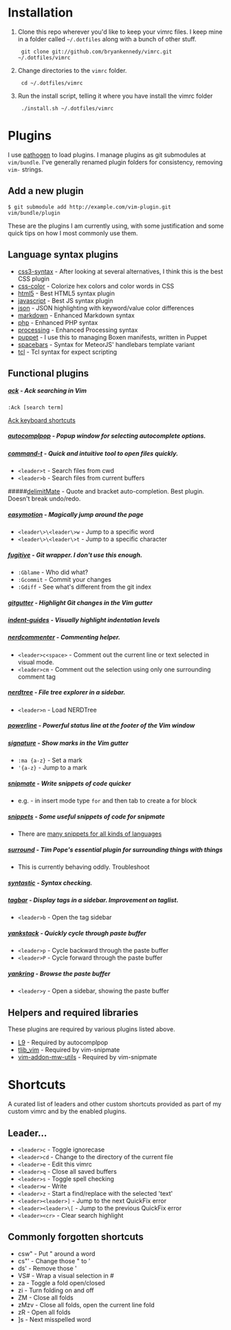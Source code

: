 # Installation
1. Clone this repo wherever you'd like to keep your vimrc files. I keep mine in a folder called `~/.dotfiles` along with a bunch of other stuff.

        git clone git://github.com/bryankennedy/vimrc.git ~/.dotfiles/vimrc

1. Change directories to the `vimrc` folder.

        cd ~/.dotfiles/vimrc

1. Run the install script, telling it where you have install the vimrc folder

        ./install.sh ~/.dotfiles/vimrc

# Plugins
I use [pathogen](https://github.com/tpope/vim-pathogen) to load plugins. I manage plugins as git submodules at `vim/bundle`. I've generally renamed plugin folders for consistency, removing `vim-` strings.

## Add a new plugin

    $ git submodule add http://example.com/vim-plugin.git vim/bundle/plugin

These are the plugins I am currently using, with some justification and some quick tips on how I most commonly use them.

## Language syntax plugins
* [css3-syntax](https://github.com/hail2u/vim-css3-syntax) - After looking at several alternatives, I think this is the best CSS plugin
* [css-color](https://github.com/ap/vim-css-color/) - Colorize hex colors and color words in CSS
* [html5](https://github.com/othree/html5.vim/) - Best HTML5 syntax plugin
* [javascript](https://github.com/pangloss/vim-javascript/) - Best JS syntax plugin
* [json](https://github.com/elzr/vim-json) - JSON highlighting with keyword/value color differences
* [markdown](https://github.com/plasticboy/vim-markdown/) - Enhanced Markdown syntax
* [php](https://github.com/StanAngeloff/php.vim) - Enhanced PHP syntax
* [processing](https://github.com/sophacles/vim-processing/) - Enhanced Processing syntax
* [puppet](https://github.com/rodjek/vim-puppet/) - I use this to managing Boxen manifests, written in Puppet
* [spacebars](https://github.com/Slava/vim-spacebars/) - Syntax for MeteorJS' handlebars template variant
* [tcl](https://github.com/vim-scripts/tcl.vim--smithfield/) - Tcl syntax for expect scripting

## Functional plugins

##### [ack](https://github.com/mileszs/ack.vim) - Ack searching in Vim

    :Ack [search term]

[Ack keyboard shortcuts](https://github.com/mileszs/ack.vim#keyboard-shortcuts)

##### [autocomplpop](http://www.vim.org/scripts/script.php?script_id=1879) - Popup window for selecting autocomplete options.

##### [command-t](https://github.com/wincent/command-t)  - Quick and intuitive tool to open files quickly.

* `<leader>t` - Search files from cwd
* `<leader>b` - Search files from current buffers

#####[delimitMate](https://github.com/Raimondi/delimitMate) - Quote and bracket auto-completion. Best plugin. Doesn't break undo/redo.

##### [easymotion](https://github.com/Lokaltog/vim-easymotion/) - Magically jump around the page

* `<leader\>\<leader\>w` - Jump to a specific word
* `<leader\>\<leader\>t` - Jump to a specific character

##### [fugitive](https://github.com/tpope/vim-fugitive/) - Git wrapper. I don't use this enough.

* `:Gblame` - Who did what?
* `:Gcommit` - Commit your changes
* `:Gdiff` - See what's different from the git index

##### [gitgutter](https://github.com/airblade/vim-gitgutter/) - Highlight Git changes in the Vim gutter
##### [indent-guides](https://github.com/nathanaelkane/vim-indent-guides/) - Visually highlight indentation levels
##### [nerdcommenter](https://github.com/scrooloose/nerdcommenter/) - Commenting helper.

* `<leader>c<space>` -  Comment out the current line or text selected in visual mode.
* `<leader>cm` - Comment out the selection using only one surrounding comment tag

##### [nerdtree](https://github.com/scrooloose/nerdtree/) - File tree explorer in a sidebar.

* `<leader>n` - Load NERDTree

##### [powerline](https://github.com/Lokaltog/vim-powerline) - Powerful status line at the footer of the Vim window
##### [signature](https://github.com/kshenoy/vim-signature) - Show marks in the Vim gutter

* `:ma {a-z}` - Set a mark
* `'{a-z}` - Jump to a mark

##### [snipmate](https://github.com/garbas/vim-snipmate) - Write snippets of code quicker

* e.g. - in insert mode type `for` and then tab to create a for block

##### [snippets](https://github.com/honza/vim-snippets.git) - Some useful snippets of code for snipmate

* There are [many snippets for all kinds of languages](https://github.com/honza/vim-snippets/tree/master/snippets)

##### [surround](https://github.com/tpope/vim-surround/) - Tim Pope's essential plugin for surrounding things with things

* This is currently behaving oddly. Troubleshoot

##### [syntastic](https://github.com/scrooloose/syntastic/) - Syntax checking.
##### [tagbar](https://github.com/majutsushi/tagbar) - Display tags in a sidebar. Improvement on taglist.

* `<leader>b` - Open the tag sidebar

##### [yankstack](https://github.com/maxbrunsfeld/vim-yankstack) - Quickly cycle through paste buffer

* `<leader>p` - Cycle backward through the paste buffer
* `<leader>P` - Cycle forward through the paste buffer

##### [yankring](https://github.com/vim-scripts/YankRing.vim) - Browse the paste buffer

* `<leader>y` - Open a sidebar, showing the paste buffer

## Helpers and required libraries
These plugins are required by various plugins listed above.
* [L9](http://www.vim.org/scripts/script.php?script_id=3252) - Required by autocomplpop
* [tlib_vim](https://github.com/tomtom/tlib_vim.git) - Required by vim-snipmate
* [vim-addon-mw-utils](https://github.com/MarcWeber/vim-addon-mw-utils.git) - Required by vim-snipmate

# Shortcuts
A curated list of leaders and other custom shortcuts provided as part of my custom vimrc and by the enabled plugins.

## Leader...
* `<leader>c` - Toggle ignorecase
* `<leader>cd` - Change to the directory of the current file
* `<leader>e` - Edit this vimrc
* `<leader>q` - Close all saved buffers
* `<leader>s` - Toggle spell checking
* `<leader>w` - Write
* `<leader>z` - Start a find/replace with the selected 'text'
* `<leader><leader>]` - Jump to the next QuickFix error
* `<leader><leader>\[` - Jump to the previous QuickFix error
* `<leader><cr>` - Clear search highlight

## Commonly forgotten shortcuts
* csw" - Put " around a word
* cs"' - Change those " to '
* ds' - Remove those '
* VS# - Wrap a visual selection in #
* za - Toggle a fold open/closed
* zi - Turn folding on and off
* ZM - Close all folds
* zMzv - Close all folds, open the current line fold
* zR - Open all folds
* ]s - Next misspelled word
